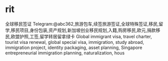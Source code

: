 # rit
全球移民签证 Telegram:@abc362,旅游包车,续签旅游签证,全球特殊签证,移民,留学,移民项目,身份包装,资产规划,新加坡创业移民规划,入籍,购房移民,欧元,捐款移民,欧盟护照,工签,留学转居留拿绿卡 Global immigrant visa, travel charter, tourist visa renewal, global special visa, immigration, study abroad, immigration project, identity packaging, asset planning, Singapore entrepreneurial immigration planning, naturalization, hous
